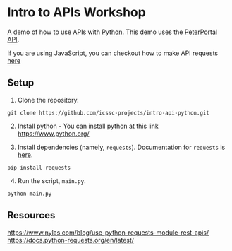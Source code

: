 # Intro to APIs Workshop

A demo of how to use APIs with [Python](https://www.python.org/). This demo uses the [PeterPortal API](https://api.peterportal.org/).

If you are using JavaScript, you can checkout how to make API requests [here](https://github.com/icssc-projects/intro-api-workshop)

## Setup

1. Clone the repository.

```
git clone https://github.com/icssc-projects/intro-api-python.git
```

2. Install python - You can install python at this link https://www.python.org/


3. Install dependencies (namely, `requests`). Documentation for `requests` is [here](https://docs.python-requests.org/en/latest/).

```
pip install requests
```

4. Run the script, `main.py`.

```
python main.py
```

## Resources
https://www.nylas.com/blog/use-python-requests-module-rest-apis/
https://docs.python-requests.org/en/latest/